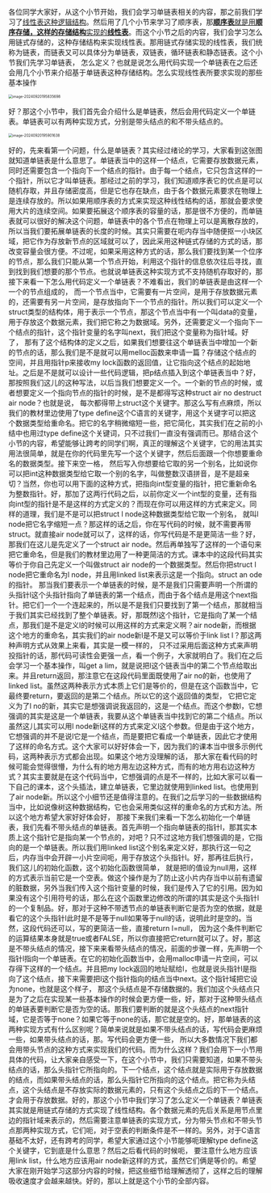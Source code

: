 各位同学大家好，从这个小节开始，我们会学习单链表相关的内容，那之前我们学习了<u>线性表这种逻辑结构</u>。然后用了几个小节来学习了顺序表，那<u>**顺序表**就是用**顺序存储，这样的存储结构**实现的**线性表**</u>。而这个小节之后的内容，我们会学习怎么用链式存储的，这种存储结构来实现线性表。那用链式存储实现的线性表，我们统称为链表，而链表又可以具体分为单链表，双链表，循环链表和静态链表。这个小节我们先学习单链表，
怎么定义？也就是说怎么用代码实现一个单链表在之后还会用几个小节来介绍基于单链表这种存储结构。怎么实现线性表所要求实现的那些基本操作

<img src="/Users/yuebinghui/Documents/program/github/note/images/image-20240920195835698.png" alt="image-20240920195835698" style="zoom:50%;" />

好？那这个小节中，我们首先会介绍什么是单链表，然后会用代码定义一个单链表。单链表可以有两种实现方式，分别是带头结点的和不带头结点的。

<img src="/Users/yuebinghui/Documents/program/github/note/images/image-20240920195901638.png" alt="image-20240920195901638" style="zoom:50%;" />

好的，先来看第一个问题，什么是单链表？其实经过绪论的学习，大家看到这张图就知道单链表是什么意思了。单链表当中的这样一个结点，它需要存放数据元素，
同时还需要包含一个指向下一个结点的指针。由于每一个结点，它只包含这样的一个指针，所以它才叫单链表。那经过之前的学习，我们知道顺序表它的优点是可以随机存取，并且存储密度高，但是它也存在缺点，由于各个数据元素要求在物理上是连续存放的。所以如果用顺序表的方式来实现这种线性结构的话，那就会要求使用大片的连续空间。如果要拓展这个顺序表的容量的话，那是很不方便的，而单链表就可以很好的解决这个问题，单链表中的各个节点在物理上可以是离散存放的，
所以当我们要拓展单链表的长度的时候。其实只需要在呃内存当中随便抠一小块区域，把它作为存放新节点的区域就可以了，因此采用这种链式存储的方式的话，那改变容量会很方便。不过呢，如果采用这种方式的话，那么我们要找到某一个位序的节点，那么我们只能从第一个节点开始，利用这个指针的信息依次往后寻找，直到找到我们想要的那个节点。也就说单链表这种实现方式不支持随机存取好的，那接下来看一下怎么用代码定义一个单链表？不难看出，我们的单链表是由这样一个一个的节点组成的，
而一个节点当中，它需要有一片空间，是用于存放数据元素的，还需要有另一片空间，是存放指向下一个节点的指针。所以我们可以定义一个struct类型的结构体，用于表示一个节点，那这个节点当中有一个叫data的变量，用于存放这个数据元素，我们把它称之为数据域。另外，还需要定义一个指向下一个结点的指针，这个指针变量的名字叫next，我们把这个变量称为指针域。好了，
那有了这个结构体的定义之后，如果我们想要往这个单链表当中增加一个新的节点的话，那么我们是不是就可以用melloc函数来申请一篇？存储这个结点的空间，并且用指针p来接收my lock函数的返回值，让它指向这个结点的起始地址。之后是不是就可以设计一些代码逻辑，把p结点插入到这个单链表当中？好，那按照我们这儿的这种写法，以后当我们想要定义一个。一个新的节点的时候，或者想要定义一个指向节点的指针的时候，是不是都得写这种struct air no destruct air node？也就是说，
每次都得带上struct这个关键字。那这么写有点麻烦，所以我们的教材里边使用了type define这个C语言的关键字，用这个关键字可以把这个数据类型给重命名。把它的名字稍微缩短一些，把它简化，其实我们在之前的小结中也用过type define这个关键词，只不过我们一直没有强调而已。那结合这个小节的内容，希望能够让跨考的同学们啊，真正的理解这个关键字，它的用法其实用法很简单，就是在你的代码里先写一个这个关键字，然后后面跟一个你想要重命名的数据类型。接下来空一格，
然后写入你想要给它取的另一个别名，比如说你可以把int这种数据类型给它取一个别的名字，叫做整数汉语拼音，是不是超亲切？当然，你也可以用下面的这种方式，把指向int型变量的指针，把它重新命名为整数指针。好，那加了这两行代码之后，以前你定义一个int型的变量，还有指向int型的指针是不是这样的方式定义的？而现在你可以用这样的方式来定义。同样的道理，我们是不是可以把struct l node这种数据类型给它取一个别名，
就叫l node把它名字缩短一点？那这样的话之后，你在写代码的时候，就不需要再带struct。就直接air node就可以了，这样的话，你写代码是不是更简洁一些？好，那我们在这儿是先定义了一个struct air node。然后再单独写了这样的一个语句来把它重命名，但是我们的教材里边用了一种更简洁的方式。课本中的这段代码其实等价于你自己先定义一个叫做struct air node的一个数据类型。然后你把struct l node把它重命名为l node，并且用linked list来表示这是一个指向。struct an ode的指针。
那当我们要表示一个单链表的时候，是不是我们只需要声明一个所谓的头指针l这个头指针指向了单链表的第一个结点，而由于各个结点是用这个next指针。把它们一个一个连起来的，所以是不是我们只要找到了第一个结点，那就相当于我们其实已经找到了整个单链表。好，那既然l这个指针，它是指向了某一个结点，那我们是不是定义l的时候可以用这样的方式来定义啊？air node新，而根据这个地方的重命名，其实我们的air node新l是不是又可以等价于link list l？那这两种声明方式从效果上来看，其实是一模一样的，
只不过采用后面这种方式来声明投指针的话，那代码可读性会更强一点，看一个例子，大家就明白了。我们在之后会学习一个基本操作，叫get a lim，就是说把l这个链表当中的第二个节点给取出来。并且return返回，那注意它在这段代码里面既使用了air no的新，也使用了linked list。虽然这两种表示方式本质上它们是等价的，但是在这个函数当中，它最终要return，要返回的是第二个结点。所以它的这个返回值的类型，
它把它定义为了l no的新，其实它是想强调说我返回的，这是一个结点。而这个参数l，它想强调的其实是这是一个单链表，我要从这个单链表当中找到它的第二个结点。所以虽然这儿其实可以用l node新l这样的方式来定义l这个参数。但是由于这个地方，它想强调的并不是说l它是一个结点，而是要把它看成一个单链表，因此它才使用了这样的命名方式。这个大家可以好好体会一下，因为我们的课本当中很多示例代码，这两种表示方式都会出现。如果这个地方没理解的话，
那大家在看代码的时候可能会觉得很懵，为什么有的地方用左边这种方式，而有的地方用右边这种方式？其实主要就是在这个代码当中，它想强调的点是不一样的，比如大家可以看一下自己的课本，这个头插法，建立单链表，它里边就使用到linked list。也使用到了air node新。所以这个小细节还是值得注意的。在我们之后学习的一些数据结构当中，比如说像树这种数据结构，它也会采用类似这样的重命名的方式和方法。所以这个地方希望大家好好体会好，
那接下来我们来看一下怎么初始化一个单链表，我们先看不带头结点的单链表。首先声明一个指向单链表的指针l，那其实本质上这个指针它是指向某一个节点的，对吧？只不过这地方我们想强调的是，它指向的是一个单链表。所以我们用linked list这个别名来定义好，那执行这一句之后，内存当中会开辟一小片空间呃，用于存放这个头指针l。好，那再往后执行，我们这儿的初始化函数，这个初始化函数很简单，
就是把l的值设为null用，这样的方式表示当前它是一个空表。做这个操作是为了防止这小片内存当中以前有遗留的脏数据，另外当我们传入这个指针变量的时候，我们是传入了它的引用。因为如果没有这个引用符号的话，那么在这个函数里边修改的所谓的l其实是这个头指针l的一个复制品。好，那对于这种不带透节点的单链表判断它是否为空的依据，就是看它的这个头指针l此时是不是等于null如果等于null的话，说明此时是空的。当然，这段代码还可以，写的更简洁一些，直接return l=null，
因为这个条件判断它的运算结果本身就是true或者FALSE，所以你直接把它return就可以了。好，那这是不带头结点的情况，接下来来看带头结点的情况，前面的步骤一样，先声明一个指针l指向一个单链表。在它的初始化函数当中，会用malloc申请一片空间，可以存得下这样的一个结点。并且把my lock返回的地址赋给l，也就是说头指针l是指向了这个结点，接下来需要把l这个指针指向的结点当中next。这个指针域把它设为none，也就是这个样子，
那这个头结点是不存储数据的。我们加这个头结点只是为了之后在实现某一些基本操作的时候会更方便一些，好，那对于这种带头结点的单链表要判断它是否为空的话。那我们要判断的就是这个头结点的next指针域，它是否等于none？如果它等于none的话，那它就是空的。好，那单链表的这两种实现方式有什么区别呢？简单来说就是如果不带头结点的话，写代码会更麻烦一些，如果带头结点的话，那。写代码会更方便一些，
所以大多数情况下我们都会用带头节点的这种方式来实现我们的代码。而为什么这样？我们会用下一小节用具体的代码，让大家亲自感受一下，在这个小节中，我们只需要知道，如果不带头结点的话，那么头指针它所指向的。下一个结点，这个结点就是实际用于存放数据的结点，而如果带头结点的话，那么头指针它所指向的这个结点。把它称为头结点，这个头结点是不存放实际的数据元素的，只有这个头结点之后的下一个结点。
才会用于存放数据。好的，那这个小节中我们学习了怎么定义一个单链表？单链表其实就是用链式存储的方式实现了线性结构。各个数据元素的先后关系是用节点里边的指针域来表示的，然后需要注意单链表的实现方式，分为带头节点和不带头节点那两种实现方式，它们呃，对于空表的判断条件是不一样的。另外，对于C语言基础不太好，还有跨考的同学，希望大家通过这个小节能够呃理解type define这个关键字，它到底是什么意思？然后之后看代码的时候呃，
要注意什么地方应该用link list，什么地方应该用air node新这样的方式，虽然它们俩是等价的。希望大家在刚开始学习这部分内容的时候，把这些细节给理解透彻了，这样之后的理解吸收速度才会越来越快。好的，那以上就是这个小节的全部内容。